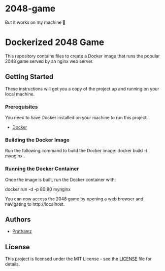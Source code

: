 # 2048-game
But it works on my machine 🤭
# Dockerized 2048 Game

This repository contains files to create a Docker image that runs the popular 2048 game served by an nginx web server.

## Getting Started

These instructions will get you a copy of the project up and running on your local machine.

### Prerequisites

You need to have Docker installed on your machine to run this project.

- [Docker](https://docs.docker.com/get-docker/)

### Building the Docker Image

Run the following command to build the Docker image:
docker build -t mynginx .


### Running the Docker Container

Once the image is built, run the Docker container with:

docker run -d -p 80:80 mynginx


You can now access the 2048 game by opening a web browser and navigating to http://localhost.

## Authors

- [Prathamz](https://github.com/tagging-danger/)

## License

This project is licensed under the MIT License - see the [LICENSE](LICENSE) file for details.
